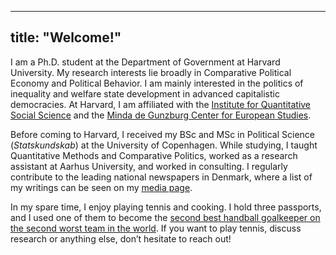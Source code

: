 
---
title: "Welcome!"
---

I am a Ph.D. student at the Department of Government at Harvard University. My research interests lie broadly in Comparative Political Economy and Political Behavior. I am mainly interested in the politics of inequality and welfare state development in advanced capitalistic democracies. At Harvard, I am affiliated with the <a href="https://www.iq.harvard.edu/">Institute for Quantitative Social Science</a> and the <a href="https://ces.fas.harvard.edu/">Minda de Gunzburg Center for European Studies</a>.</p>

Before coming to Harvard, I received my BSc and MSc in Political Science (<em>Statskundskab</em>) at the University of Copenhagen. While studying, I taught Quantitative Methods and Comparative Politics, worked as a research assistant at Aarhus University, and worked in consulting. I regularly contribute to the leading national newspapers in Denmark, where a list of my writings can be seen on my <a href="https://marchvidkjaer.github.io//media/">media page</a>.</p>

In my spare time, I enjoy playing tennis and cooking. I hold three passports, and I used one of them to become the <a href="https://en.wikipedia.org/wiki/2019_Men%27s_Junior_World_Handball_Championship">second best handball goalkeeper on the second worst team in the world</a>. If you want to play tennis, discuss research or anything else, don’t hesitate to reach out!</p>